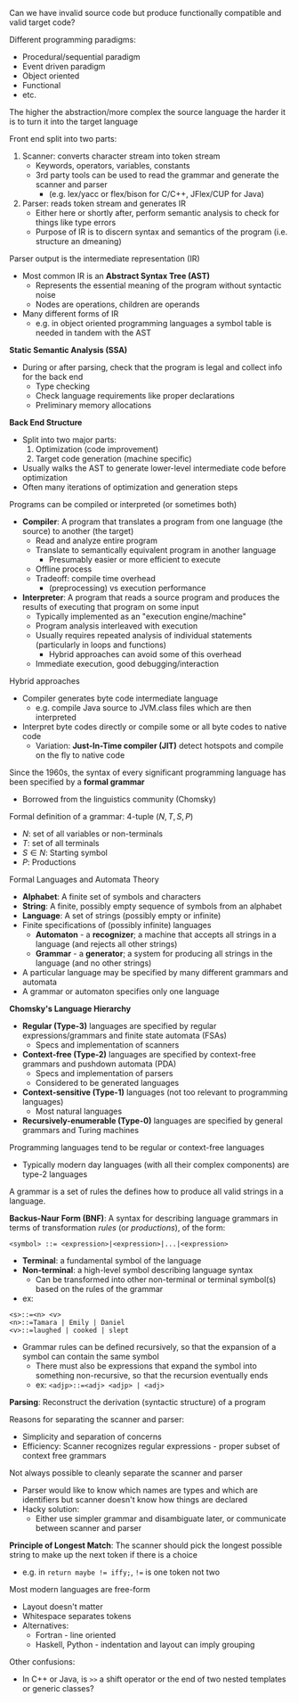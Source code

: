 Can we have invalid source code but produce functionally compatible and valid target code?

Different programming paradigms:
- Procedural/sequential paradigm
- Event driven paradigm
- Object oriented
- Functional
- etc.

The higher the abstraction/more complex the source language the harder it is to turn it into the target language

Front end split into two parts:
1. Scanner: converts character stream into token stream
	- Keywords, operators, variables, constants
	- 3rd party tools can be used to read the grammar and generate the scanner and parser
		- (e.g. lex/yacc or flex/bison for C/C++, JFlex/CUP for Java)
2. Parser: reads token stream and generates IR
	- Either here or shortly after, perform semantic analysis to check for things like type errors
	- Purpose of IR is to discern syntax and semantics of the program (i.e. structure an dmeaning)

Parser output is the intermediate representation (IR)
- Most common IR is an <b>Abstract Syntax Tree (AST)</b>
	- Represents the essential meaning of the program without syntactic noise
	- Nodes are operations, children are operands
- Many different forms of IR
	- e.g. in object oriented programming languages a symbol table is needed in tandem with the AST

<b>Static Semantic Analysis (SSA)</b>
- During or after parsing, check that the program is legal and collect info for the back end
	- Type checking
	- Check language requirements like proper declarations
	- Preliminary memory allocations

<b>Back End Structure</b>
- Split into two major parts:
	1. Optimization (code improvement)
	2. Target code generation (machine specific)
- Usually walks the AST to generate lower-level intermediate code before optimization
- Often many iterations of optimization and generation steps

Programs can be compiled or interpreted (or sometimes both)
- <b>Compiler</b>: A program that translates a program from one language (the source) to another (the target)
	- Read and analyze entire program
	- Translate to semantically equivalent program in another language
		- Presumably easier or more efficient to execute
	- Offline process
	- Tradeoff: compile time overhead
		- (preprocessing) vs execution performance
- <b>Interpreter</b>: A program that reads a source program and produces the results of executing that program on some input
	- Typically implemented as an "execution engine/machine"
	- Program analysis interleaved with execution
	- Usually requires repeated analysis of individual statements (particularly in loops and functions)
		- Hybrid approaches can avoid some of this overhead
	- Immediate execution, good debugging/interaction

Hybrid approaches
- Compiler generates byte code intermediate language
	- e.g. compile Java source to JVM.class files which are then interpreted
- Interpret byte codes directly or compile some or all byte codes to native code
	- Variation: <b>Just-In-Time compiler (JIT)</b> detect hotspots and compile on the fly to native code

Since the 1960s, the syntax of every significant programming language has been specified by a <b>formal grammar</b>
- Borrowed from the linguistics community (Chomsky)

Formal definition of a grammar: 4-tuple $(N, T, S, P)$
- $N$: set of all variables or non-terminals
- $T$: set of all terminals
- $S \in N$: Starting symbol
- $P$: Productions

Formal Languages and Automata Theory
- <b>Alphabet</b>: A finite set of symbols and characters
- <b>String</b>: A finite, possibly empty sequence of symbols from an alphabet
- <b>Language</b>: A set of strings (possibly empty or infinite)
- Finite specifications of (possibly infinite) languages
	- <b>Automaton</b> - a <b>recognizer</b>; a machine that accepts all strings in a language (and rejects all other strings)
	- <b>Grammar</b> - a <b>generator</b>; a system for producing all strings in the language (and no other strings)
- A particular language may be specified by many different grammars and automata
- A grammar or automaton specifies only one language

<b>Chomsky's Language Hierarchy</b>
- <b>Regular (Type-3)</b> languages are specified by regular expressions/grammars and finite state automata (FSAs)
	- Specs and implementation of scanners
- <b>Context-free (Type-2)</b> languages are specified by context-free grammars and pushdown automata (PDA)
	- Specs and implementation of parsers
	- Considered to be generated languages
- <b>Context-sensitive (Type-1)</b> languages (not too relevant to programming languages)
	- Most natural languages
- <b>Recursively-enumerable (Type-0)</b> languages are specified by general grammars and Turing machines

Programming languages tend to be regular or context-free languages
- Typically modern day languages (with all their complex components) are type-2 languages

A grammar is a set of rules the defines how to produce all valid strings in a language.

<b>Backus-Naur Form (BNF)</b>: A syntax for describing language grammars in terms of transformation <em>rules</em> (or <em>productions</em>), of the form:
```
<symbol> ::= <expression>|<expression>|...|<expression>
```
- <b>Terminal</b>: a fundamental symbol of the language
- <b>Non-terminal</b>: a high-level symbol describing language syntax
	- Can be transformed into other non-terminal or terminal symbol(s) based on the rules of the grammar
- ex: 
```
<s>::=<n> <v>
<n>::=Tamara | Emily | Daniel
<v>::=laughed | cooked | slept
```
- Grammar rules can be defined recursively, so that the expansion of a symbol can contain the same symbol
	- There must also be expressions that expand the symbol into something non-recursive, so that the recursion eventually ends
	- ex: `<adjp>::=<adj> <adjp> | <adj>`

<b>Parsing</b>: Reconstruct the derivation (syntactic structure) of a program

Reasons for separating the scanner and parser:
- Simplicity and separation of concerns
- Efficiency: Scanner recognizes regular expressions - proper subset of context free grammars

Not always possible to cleanly separate the scanner and parser
- Parser would like to know which names are types and which are identifiers but scanner doesn't know how things are declared
- Hacky solution:
	- Either use simpler grammar and disambiguate later, or communicate between scanner and parser

<b>Principle of Longest Match</b>: The scanner should pick the longest possible string to make up the next token if there is a choice
- e.g. in `return maybe != iffy;`, `!=` is one token not two

Most modern languages are free-form
- Layout doesn't matter
- Whitespace separates tokens
- Alternatives:
	- Fortran - line oriented
	- Haskell, Python - indentation and layout can imply grouping

Other confusions:
- In C++ or Java, is `>>` a shift operator or the end of two nested templates or generic classes?













